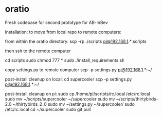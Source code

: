 # oratio
Fresh codebase for second prototype for AB-InBev

installation:
to move from local repo to remote computers:

from within the oratio directory:
scp -rp ./scripts pi@192.168.1.*:scripts

then ssh to the remote computer

cd scripts
sudo chmod 777 *
sudo ./install_requirements.sh

copy settings.py to remote computer
scp -p settings.py pi@192.168.1.*:~/

post-install cleanup on local:
cd supercooler
scp -p settings.py pi@192.168.1.*:~/

post-install cleanup on pi:
sudo cp /home/pi/scripts/rc.local /etc/rc.local
sudo mv ~/scripts/supercooler ~/supercooler
sudo mv ~/scripts/thirtybirds-2.0 ~/thirtybirds_2_0 
sudo mv ~/settings.py ~/supercooler/
sudo /etc/rc.local
cd ~/supercooler
sudo git pull





